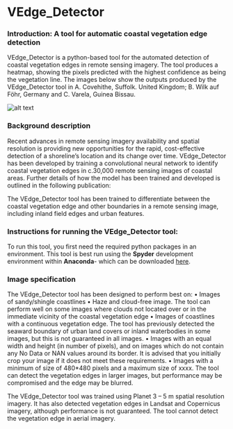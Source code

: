 # VEdge_Detector
### Introduction: A tool for automatic coastal vegetation edge detection

VEdge_Detector is a python-based tool for the automated detection of coastal vegetation edges in remote sensing imagery. The tool produces a heatmap, showing the pixels predicted with the highest confidence as being the vegetation line. The images below show the outputs produced by the VEdge_Detector tool in A. Covehithe, Suffolk. United Kingdom; B. Wilk auf Föhr, Germany and C. Varela, Guinea Bissau. 

![alt text](https://github.com/MartinSJRogers/VEdge_Detector/blob/main/example_Images.png) 

### Background description

Recent advances in remote sensing imagery availability and spatial resolution is providing new opportunities for the rapid, cost-effective detection of a shoreline’s location and its change over time. VEdge_Detector has been developed by training a convolutional neural network to identify coastal vegetation edges in c.30,000 remote sensing images of coastal areas. Further details of how the model has been trained and developed is outlined in the following publication: 

The VEdge_Detector tool has been trained to differentiate between the coastal vegetation edge and other boundaries in a remote sensing image, including inland field edges and urban features. 

### Instructions for running the VEdge_Detector tool: 

To run this tool, you first need the required python packages in an environment. This tool is best run using the **Spyder** development environment within **Anaconda**- which can be downloaded [here](https://docs.anaconda.com/anaconda/install/). 



### Image specification

The VEdge_Detector tool has been designed to perform best on:
•	Images of sandy/shingle coastlines 
•	Haze and cloud-free image. The tool can perform well on some images where clouds not located over or in the immediate vicinity of the coastal vegetation edge
•	Images of coastlines with a continuous vegetation edge. The tool has previously detected the seaward boundary of urban land covers or inland waterbodies in some images, but this is not guaranteed in all images.
•	Images with an equal width and height (in number of pixels), and on images which do not contain any No Data or NAN values around its border. It is advised that you initially crop your image if it does not meet these requirements. 
•	Images with a minimum of size of 480*480 pixels and a maximum size of xxxx. The tool can detect the vegetation edges in larger images, but performance may be compromised and the edge may be blurred. 

The VEdge_Detector tool was trained using Planet 3 – 5 m spatial resolution imagery. It has also detected vegetation edges in Landsat and Copernicus imagery, although performance is not guaranteed. The tool cannot detect the vegetation edge in aerial imagery. 

